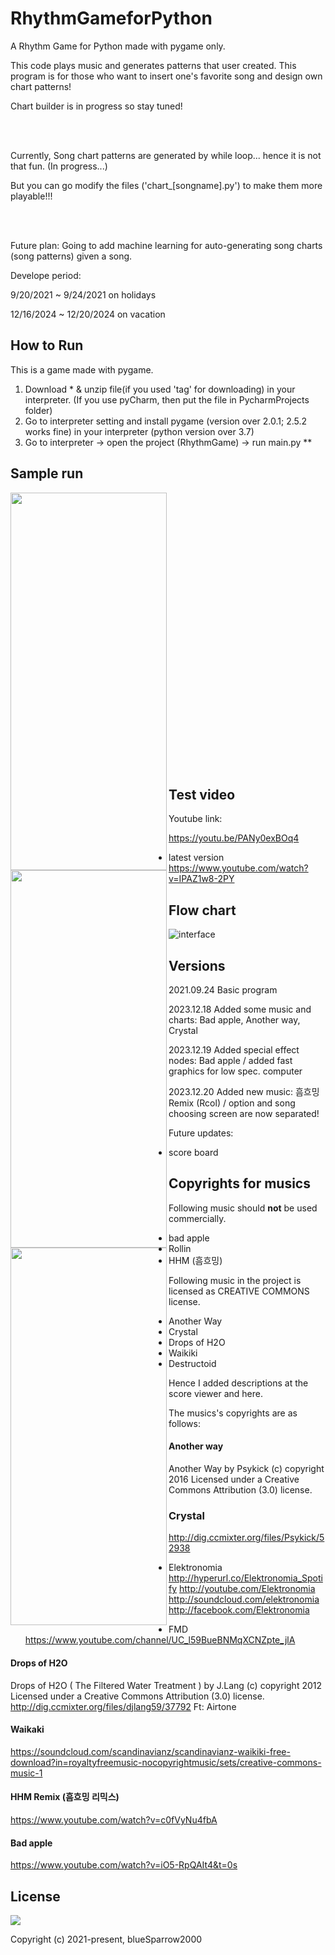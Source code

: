 # RhythmGameforPython
A Rhythm Game for Python made with pygame only. 


This code plays music and generates patterns that user created. This program is for those who want to insert one's favorite song and design own chart patterns!


Chart builder is in progress so stay tuned!

<br><br>

Currently, Song chart patterns are generated by while loop... hence it is not that fun. (In progress...)


But you can go modify the files ('chart_[songname].py') to make them more playable!!!

<br><br>

Future plan: Going to add machine learning for auto-generating song charts (song patterns) given a song.


Develope period: 


9/20/2021 ~ 9/24/2021 on holidays 


12/16/2024 ~ 12/20/2024 on vacation


## How to Run


This is a game made with pygame.


1. Download \* & unzip file(if you used 'tag' for downloading) in your interpreter. (If you use pyCharm, then put the file in PycharmProjects folder)
2. Go to interpreter setting and install pygame (version over 2.0.1; 2.5.2 works fine) in your interpreter (python version over 3.7)
3. Go to interpreter -> open the project (RhythmGame) -> run main.py **


## Sample run
<img src="../main/run_images/main.png" width="250" height="604" align="left">
<img src="../main/run_images/game.png" width="250" height="604" align="left">
<img src="../main/run_images/score_view.png" width="250" height="604" align="left">

<img src="../main/run_images/score_view.png" width="1" height="1" align="right">


<br><br><br><br><br><br><br><br><br><br><br><br><br><br><br><br><br><br><br><br><br><br>
<br><br><br><br>



## Test video
Youtube link:


https://youtu.be/PANy0exBOq4


- latest version
https://www.youtube.com/watch?v=IPAZ1w8-2PY

## Flow chart
![interface](../main/run_images/flow_chart_new.png)


## Versions
2021.09.24 Basic program 


2023.12.18 Added some music and charts: Bad apple, Another way, Crystal


2023.12.19 Added special effect nodes: Bad apple / added fast graphics for low spec. computer


2023.12.20 Added new music: 흠흐밍 Remix (Rcol) / option and song choosing screen are now separated!



Future updates:

- score board




## Copyrights for musics
Following music should **not** be used commercially.
- bad apple
- Rollin
- HHM (흠흐밍)

Following music in the project is licensed as CREATIVE COMMONS license. 
- Another Way
- Crystal
- Drops of H2O
- Waikiki
- Destructoid


Hence I added descriptions at the score viewer and here.


The musics's copyrights are as follows:


#### Another way


Another Way by Psykick (c) copyright 2016 Licensed under a Creative Commons Attribution (3.0) license. 


### Crystal


http://dig.ccmixter.org/files/Psykick/52938
- Elektronomia 
http://hyperurl.co/Elektronomia_Spotify 
http://youtube.com/Elektronomia 
http://soundcloud.com/elektronomia 
http://facebook.com/Elektronomia

- FMD
https://www.youtube.com/channel/UC_l59BueBNMqXCNZpte_jlA


#### Drops of H2O 


Drops of H2O ( The Filtered Water Treatment ) by J.Lang (c) copyright 2012 Licensed under a Creative Commons Attribution (3.0) license. http://dig.ccmixter.org/files/djlang59/37792 Ft: Airtone


#### Waikaki


https://soundcloud.com/scandinavianz/scandinavianz-waikiki-free-download?in=royaltyfreemusic-nocopyrightmusic/sets/creative-commons-music-1


#### HHM Remix (흠흐밍 리믹스)


https://www.youtube.com/watch?v=c0fVyNu4fbA



#### Bad apple


https://www.youtube.com/watch?v=iO5-RpQAIt4&t=0s




## License
<img src="https://img.shields.io/cocoapods/l/AFNetworking.svg?style=style&label=License&maxAge=2592000/master/LICENSE">

Copyright (c) 2021-present, blueSparrow2000

